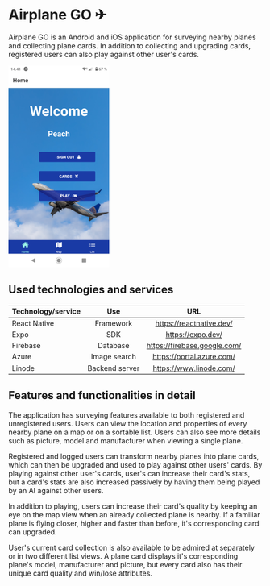 # Airplane GO ✈

Airplane GO is an Android and iOS application for surveying nearby planes and collecting plane cards. In addition to collecting and upgrading cards, registered users can also play against other user's cards.  

<img src="https://github.com/Lentokonebongaus/lentokonebongaus/blob/development/screenshots/Screenshot_20220507-144123.png" alt="home screen" width="200"/>

## Used technologies and services 

| Technology/service | Use | URL  |
|:-------------|:-------------:|:-----:|
| React Native | Framework | https://reactnative.dev/ |
| Expo | SDK |https://expo.dev/|
| Firebase |Database|https://firebase.google.com/|
| Azure |Image search|https://portal.azure.com/|
| Linode |Backend server|https://www.linode.com/|

## Features and functionalities in detail 

The application has surveying features available to both registered and unregistered users. Users can view the location and properties of every nearby plane on a map or on a sortable list. Users can also see more details such as picture, model and manufacturer when viewing a single plane.

Registered and logged users can transform nearby planes into plane cards, which can then be upgraded and used to play against other users' cards. By playing against other user's cards, user's can increase their card's stats, but a card's stats are also increased passively by having them being played by an AI against other users. 

In addition to playing, users can increase their card's quality by keeping an eye on the map view when an already collected plane is nearby. If a familiar plane is flying closer, higher and faster than before, it's corresponding card can upgraded.

User's current card collection is also available to be admired at separately or in two different list views. A plane card displays it's corresponding plane's model, manufacturer and picture, but every card also has their unique card quality and win/lose attributes.
